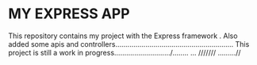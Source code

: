 MY EXPRESS APP
====
This repository contains my project with the Express framework .
Also  added some apis and controllers...........................................................
This project is still a work in progress............................/........
...
///////
.........//
